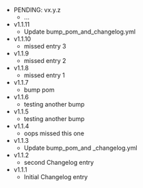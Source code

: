 * PENDING: vx.y.z
    * ...
* v1.1.11
    * Update bump_pom_and_changelog.yml
* v1.1.10
    * missed entry 3
* v1.1.9
    * missed entry 2
* v1.1.8
    * missed entry 1
* v1.1.7
    * bump pom
* v1.1.6
    * testing another bump
* v1.1.5
    * testing another bump
* v1.1.4
    * oops missed this one
* v1.1.3
    * Update bump_pom_and _changelog.yml
* v1.1.2
    * second Changelog entry
* v1.1.1
    * Initial Changelog entry
